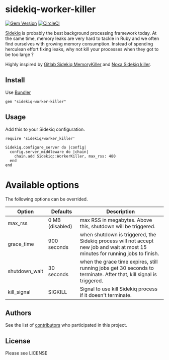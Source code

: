 
# sidekiq-worker-killer
[![Gem Version](https://badge.fury.io/rb/sidekiq-worker-killer.svg)](https://badge.fury.io/rb/sidekiq-worker-killer)
[![CircleCI](https://circleci.com/gh/klaxit/sidekiq-worker-killer.svg?style=shield&circle-token=:circle-token)](https://circleci.com/gh/klaxit/sidekiq-worker-killer)

[Sidekiq](https://github.com/mperham/sidekiq) is probably the best background processing framework today. At the same time, memory leaks are very hard to tackle in Ruby and we often find ourselves with growing memory consumption. Instead of spending herculean effort fixing leaks, why not kill your processes when they got to be too large ?

Highly inspired by [Gitlab Sidekiq MemoryKiller](https://gitlab.com/gitlab-org/gitlab-ce/blob/master/lib/gitlab/sidekiq_middleware/shutdown.rb) and [Noxa Sidekiq killer](https://github.com/Noxa/sidekiq-killer).

## Install
Use [Bundler](http://bundler.io/)
```
gem "sidekiq-worker-killer"
```

## Usage

Add this to your Sidekiq configuration.

```
require 'sidekiq/worker_killer'

Sidekiq.configure_server do |config|
  config.server_middleware do |chain|
    chain.add Sidekiq::WorkerKiller, max_rss: 480
  end
end
```

# Available options

The following options can be overrided.

| Option | Defaults | Description |
| ------- | ------- | ----------- |
| max_rss | 0 MB (disabled) | max RSS in megabytes. Above this, shutdown will be triggered. |
| grace_time | 900 seconds | when shutdown is triggered, the Sidekiq process will not accept new job and wait at most 15 minutes for running jobs to finish.  |
| shutdown_wait | 30 seconds | when the grace time expires, still running jobs get 30 seconds to terminate. After that, kill signal is triggered.  |
| kill_signal | SIGKILL | Signal to use kill Sidekiq process if it doesn't terminate.  |

## Authors

See the list of [contributors](https://github.com/klaxit/sidekiq-worker-killer/contributors) who participated in this project.

## License

Please see LICENSE
